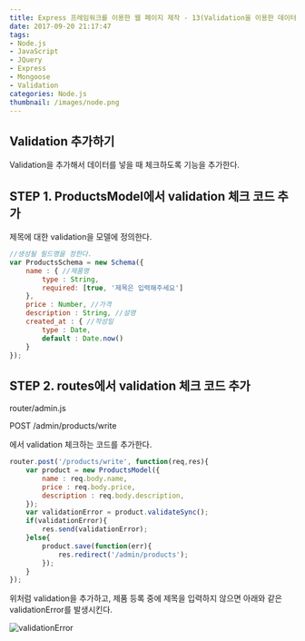 ```yaml
---
title: Express 프레임워크를 이용한 웹 페이지 제작 - 13(Validation을 이용한 데이터 검증하기)
date: 2017-09-20 21:17:47
tags: 
- Node.js
- JavaScript
- JQuery
- Express
- Mongoose
- Validation
categories: Node.js
thumbnail: /images/node.png
---
```


## **Validation 추가하기**

Validation을 추가해서 데이터를 넣을 때 체크하도록 기능을 추가한다.

## STEP 1. ProductsModel에서 validation 체크 코드 추가

제목에 대한 validation을 모델에 정의한다.
```javascript
//생성될 필드명을 정한다.
var ProductsSchema = new Schema({
    name : { //제품명
        type : String,
        required: [true, '제목은 입력해주세요']
    },
    price : Number, //가격
    description : String, //설명
    created_at : { //작성일
        type : Date,
        default : Date.now()
    }
});
```

## STEP 2. routes에서 validation 체크 코드 추가

router/admin.js

POST /admin/products/write

에서 validation 체크하는 코드를 추가한다.

```javascript
router.post('/products/write', function(req,res){
    var product = new ProductsModel({
        name : req.body.name,
        price : req.body.price,
        description : req.body.description,
    });
    var validationError = product.validateSync();
    if(validationError){
        res.send(validationError);
    }else{
        product.save(function(err){
            res.redirect('/admin/products');
        });
    }
});

```

위처럼 validation을 추가하고, 제품 등록 중에 제목을 입력하지 않으면
아래와 같은 validationError를 발생시킨다.

![validationError](/images/validatorError.png)
